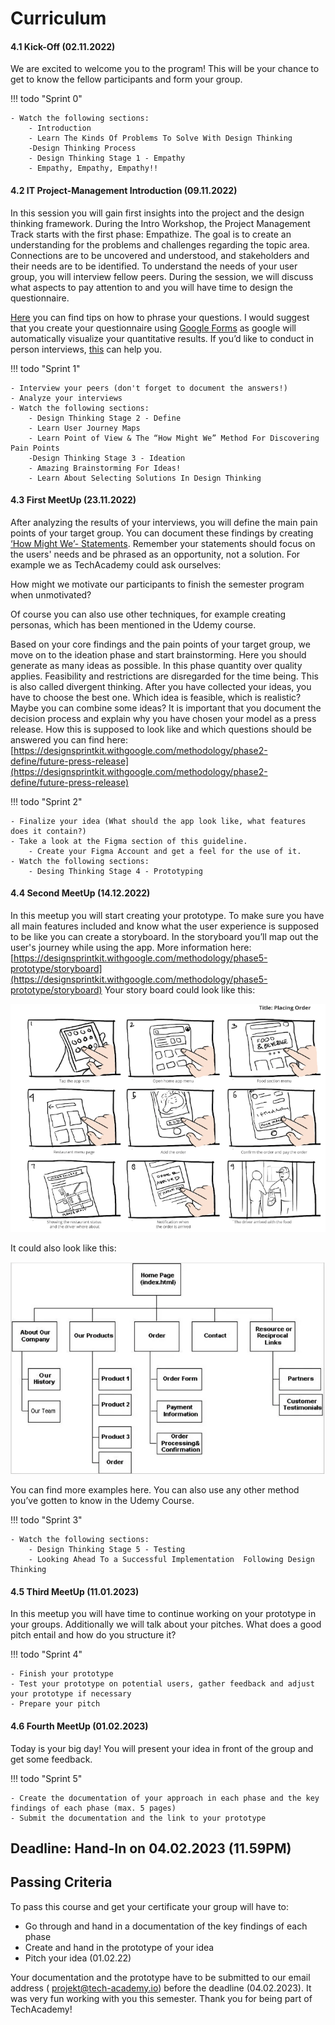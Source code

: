# Curriculum

#### 4.1 Kick-Off (02.11.2022)
We are excited to welcome you to the program! This will be your chance to get to know the fellow participants and form your group.

!!! todo "Sprint 0"
    
    - Watch the following sections:
        - Introduction
        - Learn The Kinds Of Problems To Solve With Design Thinking
        -Design Thinking Process
        - Design Thinking Stage 1 - Empathy
        - Empathy, Empathy, Empathy!!


#### 4.2 IT Project-Management Introduction (09.11.2022)
In this session you will gain first insights into the project and the design thinking framework. During the Intro Workshop, the Project Management Track starts with the first phase: Empathize. The goal is to create an understanding for the problems and challenges regarding the topic area. Connections are to be uncovered and understood, and stakeholders and their needs are to be identified. 
To understand the needs of your user group, you will interview fellow peers. During the session, we will discuss what aspects to pay attention to and you will have time to design the questionnaire.

[Here](https://miro.com/guides/ux-research/surveys-questions#example-questions) you can find tips on how to phrase your questions.
I would suggest that you create your questionnaire using [Google Forms](https://www.google.com/forms/about/) as google will automatically visualize your quantitative results. 
If you’d like to conduct in person interviews, [this](https://designsprintkit.withgoogle.com/methodology/phase1-understand/user-interviews) can help you.


!!! todo "Sprint 1"
    
    - Interview your peers (don't forget to document the answers!)
    - Analyze your interviews
    - Watch the following sections:
        - Design Thinking Stage 2 - Define
        - Learn User Journey Maps
        - Learn Point of View & The “How Might We” Method For Discovering Pain Points
        -Design Thinking Stage 3 - Ideation
        - Amazing Brainstorming For Ideas!
        - Learn About Selecting Solutions In Design Thinking



#### 4.3 First MeetUp (23.11.2022)
After analyzing the results of your interviews, you will define the main pain points of your target group. You can document these findings by creating [‘How Might We’- Statements](https://designsprintkit.withgoogle.com/methodology/phase1-understand/hmw-sharing-and-affinity-mapping). Remember your statements should focus on the users' needs and be phrased as an opportunity, not a solution. For example we as TechAcademy could ask ourselves: 

How might we motivate our participants to finish the semester program when unmotivated?

Of course you can also use other techniques, for example creating personas, which has been mentioned in the Udemy course.

Based on your core findings and the pain points of your target group, we move on to the ideation phase and start brainstorming. Here you should generate as many ideas as possible. In this phase quantity over quality applies. Feasibility and restrictions are disregarded for the time being. This is also called divergent thinking. 
After you have collected your ideas, you have to choose the best one. Which idea is feasible, which is realistic? Maybe you can combine some ideas? It is important that you document the decision process and explain why you have chosen your model as a press release. 
How this is supposed to look like and which questions should be answered you can find here: [https://designsprintkit.withgoogle.com/methodology/phase2-define/future-press-release](https://designsprintkit.withgoogle.com/methodology/phase2-define/future-press-release)


!!! todo "Sprint 2"
    
    - Finalize your idea (What should the app look like, what features does it contain?)
    - Take a look at the Figma section of this guideline.
        - Create your Figma Account and get a feel for the use of it.
    - Watch the following sections:
        - Desing Thinking Stage 4 - Prototyping


#### 4.4 Second MeetUp (14.12.2022)
In this meetup you will start creating your prototype. To make sure you have all main features included and know what the user experience is supposed to be like you can create a storyboard. In the storyboard you’ll map out the user's journey while using the app. More information here: [https://designsprintkit.withgoogle.com/methodology/phase5-prototype/storyboard](https://designsprintkit.withgoogle.com/methodology/phase5-prototype/storyboard)
Your story board could look like this:

![Storyboard](./images/storyboard.png)

It could also look like this:

![Storyboard 2](./images/storyboard2.png)

You can find more examples here.
You can also use any other method you’ve gotten to know in the Udemy Course.

!!! todo "Sprint 3"
    
    - Watch the following sections:
        - Design Thinking Stage 5 - Testing
        - Looking Ahead To a Successful Implementation  Following Design Thinking
    

#### 4.5 Third MeetUp (11.01.2023)
In this meetup you will have time to continue working on your prototype in your groups. Additionally we will talk about your pitches. What does a good pitch entail and how do you structure it?

!!! todo "Sprint 4"
    
    - Finish your prototype
    - Test your prototype on potential users, gather feedback and adjust your prototype if necessary
    - Prepare your pitch


#### 4.6 Fourth MeetUp (01.02.2023)
Today is your big day! You will present your idea in front of the group and get some feedback.


!!! todo "Sprint 5"
    
    - Create the documentation of your approach in each phase and the key findings of each phase (max. 5 pages)
    - Submit the documentation and the link to your prototype


## Deadline: Hand-In on 04.02.2023 (11.59PM)


## Passing Criteria
To pass this course and get your certificate your group will have to:

- Go through and hand in a documentation of the key findings of each phase
- Create and hand in the prototype of your idea
- Pitch your idea (01.02.22)

Your documentation and the prototype have to be submitted to our email address ( projekt@tech-academy.io) before the deadline (04.02.2023).
It was very fun working with you this semester. 
Thank you for being part of TechAcademy!
